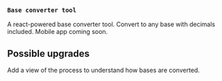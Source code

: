 ﻿### `Base converter tool`

 A react-powered base converter tool. Convert to any base with decimals included. Mobile app coming soon.



## Possible upgrades

Add a view of the process to understand how bases are converted.

